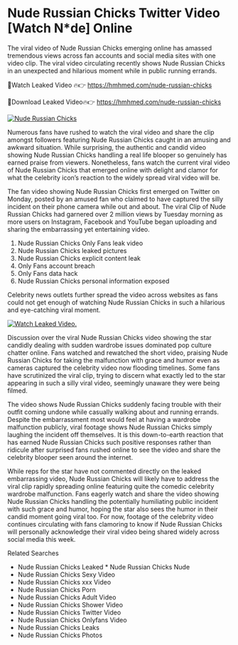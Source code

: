 ﻿# Nude Russian Chicks Twitter Video [Watch N*de] Online

The viral video of ﻿Nude Russian Chicks emerging online has amassed tremendous views across fan accounts and social media sites with one video clip. The viral video circulating recently shows ﻿Nude Russian Chicks in an unexpected and hilarious moment while in public running errands. 

🔴Watch Leaked Video 🔥👉  https://hmhmed.com/nude-russian-chicks 

🔴Download Leaked Video🔥👉  https://hmhmed.com/nude-russian-chicks 

[![Nude Russian Chicks](https://i.imgur.com/dJHk4Zq.gif)](https://hmhmed.com/nude-russian-chicks)

Numerous fans have rushed to watch the viral video and share the clip amongst followers featuring ﻿Nude Russian Chicks caught in an amusing and awkward situation. While surprising, the authentic and candid video showing ﻿Nude Russian Chicks handling a real life blooper so genuinely has earned praise from viewers. Nonetheless, fans watch the current viral video of ﻿Nude Russian Chicks that emerged online with delight and clamor for what the celebrity icon’s reaction to the widely spread viral video will be.

The fan video showing ﻿Nude Russian Chicks first emerged on Twitter on Monday, posted by an amused fan who claimed to have captured the silly incident on their phone camera while out and about. The viral Clip of ﻿Nude Russian Chicks had garnered over 2 million views by Tuesday morning as more users on Instagram, Facebook and YouTube began uploading and sharing the embarrassing yet entertaining video. 

1. ﻿Nude Russian Chicks Only Fans leak video
2. ﻿Nude Russian Chicks leaked pictures
3. ﻿Nude Russian Chicks explicit content leak
4. Only Fans account breach
5. Only Fans data hack
6. ﻿Nude Russian Chicks personal information exposed

Celebrity news outlets further spread the video across websites as fans could not get enough of watching ﻿Nude Russian Chicks in such a hilarious and eye-catching viral moment. 

[![Watch Leaked Video.](https://miro.medium.com/v2/resize:fit:828/format:webp/1*cilzJN44JGOrTw9NJCrNHA.gif "Watch Leaked Video")](https://hmhmed.com/nude-russian-chicks)

Discussion over the viral ﻿Nude Russian Chicks video showing the star candidly dealing with sudden wardrobe issues dominated pop culture chatter online. Fans watched and rewatched the short video, praising ﻿Nude Russian Chicks for taking the malfunction with grace and humor even as cameras captured the celebrity video now flooding timelines. Some fans have scrutinized the viral clip, trying to discern what exactly led to the star appearing in such a silly viral video, seemingly unaware they were being filmed.

The video shows ﻿Nude Russian Chicks suddenly facing trouble with their outfit coming undone while casually walking about and running errands. Despite the embarrassment most would feel at having a wardrobe malfunction publicly, viral footage shows ﻿Nude Russian Chicks simply laughing the incident off themselves. It is this down-to-earth reaction that has earned ﻿Nude Russian Chicks such positive responses rather than ridicule after surprised fans rushed online to see the video and share the celebrity blooper seen around the internet.  

While reps for the star have not commented directly on the leaked embarrassing video, ﻿Nude Russian Chicks will likely have to address the viral clip rapidly spreading online featuring quite the comedic celebrity wardrobe malfunction. Fans eagerly watch and share the video showing ﻿Nude Russian Chicks handling the potentially humiliating public incident with such grace and humor, hoping the star also sees the humor in their candid moment going viral too. For now, footage of the celebrity video continues circulating with fans clamoring to know if ﻿Nude Russian Chicks will personally acknowledge their viral video being shared widely across social media this week.

Related Searches
* ﻿Nude Russian Chicks Leaked
﻿* Nude Russian Chicks Nude
* ﻿Nude Russian Chicks Sexy Video
* ﻿Nude Russian Chicks xxx Video
* ﻿Nude Russian Chicks Porn
* ﻿Nude Russian Chicks Adult Video
* ﻿Nude Russian Chicks Shower Video
* ﻿Nude Russian Chicks Twitter Video
* ﻿Nude Russian Chicks Onlyfans Video
* ﻿Nude Russian Chicks Leaks
* ﻿Nude Russian Chicks Photos